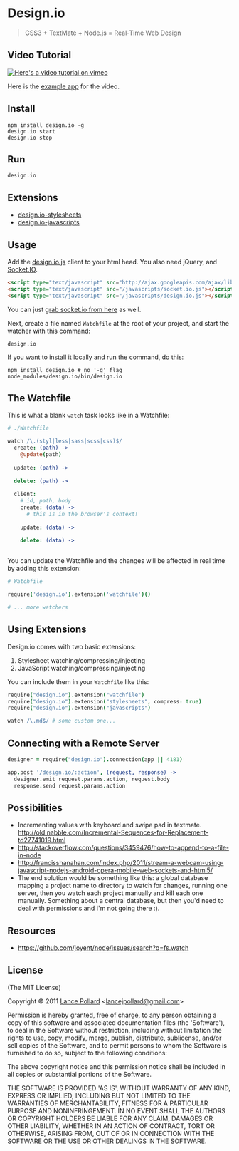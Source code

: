 # Design.io

> CSS3 + TextMate + Node.js = Real-Time Web Design

## Video Tutorial

[![Here's a video tutorial on vimeo](http://i.imgur.com/JunAS.png)](http://player.vimeo.com/video/31589739?title=0&amp;byline=0&amp;portrait=0&autoplay=true)

Here is the [example app](https://github.com/viatropos/design.io-example) for the video.

## Install

```
npm install design.io -g
design.io start
design.io stop
```

## Run

```
design.io
```

## Extensions

- [design.io-stylesheets](https://github.com/viatropos/design.io-stylesheets)
- [design.io-javascripts](https://github.com/viatropos/design.io-javascripts)

## Usage

Add the [design.io.js](https://raw.github.com/viatropos/design.io/master/design.io.js) client to your html head.  You also need jQuery, and [Socket.IO](http://socket.io/).

``` html
<script type="text/javascript" src="http://ajax.googleapis.com/ajax/libs/jquery/1.7.0/jquery.min.js"></script>
<script type="text/javascript" src="/javascripts/socket.io.js"></script>
<script type="text/javascript" src="/javascripts/design.io.js"></script>
```

You can just [grab socket.io from here](https://raw.github.com/viatropos/design.io/master/spec/app/javascripts/socket.io.js) as well.

Next, create a file named `Watchfile` at the root of your project, and start the watcher with this command:

```
design.io
```

If you want to install it locally and run the command, do this:

```
npm install design.io # no '-g' flag
node_modules/design.io/bin/design.io
```

## The Watchfile

This is what a blank `watch` task looks like in a Watchfile:

``` coffeescript
# ./Watchfile

watch /\.(styl|less|sass|scss|css)$/
  create: (path) ->
    @update(path)
    
  update: (path) ->
      
  delete: (path) ->
  
  client:
    # id, path, body
    create: (data) ->
      # this is in the browser's context!
    
    update: (data) ->
      
    delete: (data) ->
      
```

You can update the Watchfile and the changes will be affected in real time by adding this extension:

``` coffeescript
# Watchfile

require('design.io').extension('watchfile')()

# ... more watchers
```

## Using Extensions

Design.io comes with two basic extensions:

1. Stylesheet watching/compressing/injecting
2. JavaScript watching/compressing/injecting

You can include them in your `Watchfile` like this:

``` coffeescript
require("design.io").extension("watchfile")
require("design.io").extension("stylesheets", compress: true)
require("design.io").extension("javascripts")

watch /\.md$/ # some custom one...
```

## Connecting with a Remote Server

``` coffeescript
designer = require("design.io").connection(app || 4181)

app.post '/design.io/:action', (request, response) ->
  designer.emit request.params.action, request.body
  response.send request.params.action
```

## Possibilities

- Incrementing values with keyboard and swipe pad in textmate.  http://old.nabble.com/Incremental-Sequences-for-Replacement-td27741019.html
- http://stackoverflow.com/questions/3459476/how-to-append-to-a-file-in-node
- http://francisshanahan.com/index.php/2011/stream-a-webcam-using-javascript-nodejs-android-opera-mobile-web-sockets-and-html5/
- The end solution would be something like this: a global database mapping a project name to directory to watch for changes, running one server, then you watch each project manually and kill each one manually.  Something about a central database, but then you'd need to deal with permissions and I'm not going there :).

## Resources

- https://github.com/joyent/node/issues/search?q=fs.watch

## License

(The MIT License)

Copyright &copy; 2011 [Lance Pollard](http://twitter.com/viatropos) &lt;lancejpollard@gmail.com&gt;

Permission is hereby granted, free of charge, to any person obtaining a copy of this software and associated documentation files (the 'Software'), to deal in the Software without restriction, including without limitation the rights to use, copy, modify, merge, publish, distribute, sublicense, and/or sell copies of the Software, and to permit persons to whom the Software is furnished to do so, subject to the following conditions:

The above copyright notice and this permission notice shall be included in all copies or substantial portions of the Software.

THE SOFTWARE IS PROVIDED 'AS IS', WITHOUT WARRANTY OF ANY KIND, EXPRESS OR IMPLIED, INCLUDING BUT NOT LIMITED TO THE WARRANTIES OF MERCHANTABILITY, FITNESS FOR A PARTICULAR PURPOSE AND NONINFRINGEMENT. IN NO EVENT SHALL THE AUTHORS OR COPYRIGHT HOLDERS BE LIABLE FOR ANY CLAIM, DAMAGES OR OTHER LIABILITY, WHETHER IN AN ACTION OF CONTRACT, TORT OR OTHERWISE, ARISING FROM, OUT OF OR IN CONNECTION WITH THE SOFTWARE OR THE USE OR OTHER DEALINGS IN THE SOFTWARE.
